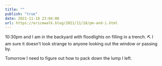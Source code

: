```yaml
---
title: ""
publish: "true"
date: 2021-11-18 23:04:00
url: https://ericmwalk.blog/2021/11/18/pm-and-i.html
---
```


10:30pm and I am in the backyard with floodlights on filling in a trench. ⛏ I am sure it doesn't look strange to anyone looking out the window or passing by.

Tomorrow I need to figure out how to pack down the lump I left.